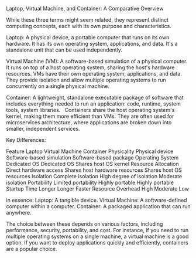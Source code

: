 Laptop, Virtual Machine, and Container: A Comparative Overview

While these three terms might seem related, they represent distinct computing concepts, each with its own purpose and characteristics.

Laptop:
A physical device, a portable computer that runs on its own hardware.
It has its own operating system, applications, and data.
It's a standalone unit that can be used independently.

Virtual Machine (VM):
A software-based simulation of a physical computer.
It runs on top of a host operating system, sharing the host's hardware resources.
VMs have their own operating system, applications, and data.
They provide isolation and allow multiple operating systems to run concurrently on a single physical machine.

Container:
A lightweight, standalone executable package of software that includes everything needed to run an application: code, runtime, system tools, system libraries.   
Containers share the host operating system's kernel, making them more efficient than VMs.
They are often used for microservices architecture, where applications are broken down into smaller, independent services.

Key Differences:

Feature	                Laptop	                 Virtual Machine	                    Container
Physicality	            Physical device	         Software-based simulation	        Software-based package
Operating System	    Dedicated OS	         Dedicated OS	                    Shares host OS kernel
Resource Allocation	    Direct hardware access	 Shares host hardware resources	    Shares host OS resources
Isolation	            Complete isolation	     High degree of isolation	        Moderate isolation
Portability	            Limited portability	     Highly portable	                Highly portable
Startup Time	        Longer	                 Longer	                            Faster
Resource Overhead	    High	                 Moderate	                        Low

in essence:
Laptop: A tangible device.
Virtual Machine: A software-defined computer within a computer.
Container: A packaged application that can run anywhere.

The choice between these depends on various factors, including performance, security, portability, and cost. For instance, if you need to run multiple operating systems on a single machine, a virtual machine is a good option. If you want to deploy applications quickly and efficiently, containers are a popular choice.
